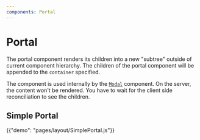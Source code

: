 ```yaml
---
components: Portal
---
```


# Portal

The portal component renders its children into a new "subtree"
outside of current component hierarchy.
The children of the portal component will be appended to the `container` specified.

The component is used internally by the [`Modal`](/api/modal) component.
On the server, the content won't be rendered.
You have to wait for the client side reconciliation to see the children.

## Simple Portal

{{"demo": "pages/layout/SimplePortal.js"}}
